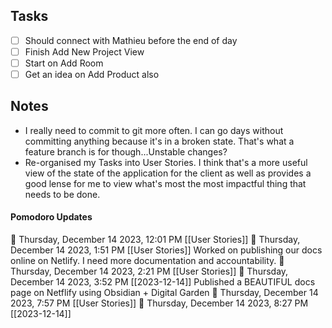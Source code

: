 ## Tasks
- [ ] Should connect with Mathieu before the end of day
- [ ] Finish Add New Project View
- [ ] Start on Add Room
- [ ] Get an idea on Add Product also

## Notes
-  I really need to commit to git more often. I can go days without committing anything because it's in a broken state. That's what a feature branch is for though...Unstable changes?
- Re-organised my Tasks into User Stories. I think that's a more useful view of the state of the application for the client as well as provides a good lense for me to view what's most the most impactful thing that needs to be done.

#### Pomodoro Updates
🍅 Thursday, December 14 2023, 12:01 PM [[User Stories]]
🍅 Thursday, December 14 2023, 1:51 PM [[User Stories]]
	Worked on publishing our docs online on Netlify. I need more documentation and accountability.
🍅 Thursday, December 14 2023, 2:21 PM [[User Stories]]
🍅 Thursday, December 14 2023, 3:52 PM [[2023-12-14]]
	Published a BEAUTIFUL docs page on Netflify using Obsidian + Digital Garden
🍅 Thursday, December 14 2023, 7:57 PM [[User Stories]]🍅 Thursday, December 14 2023, 8:27 PM [[2023-12-14]]